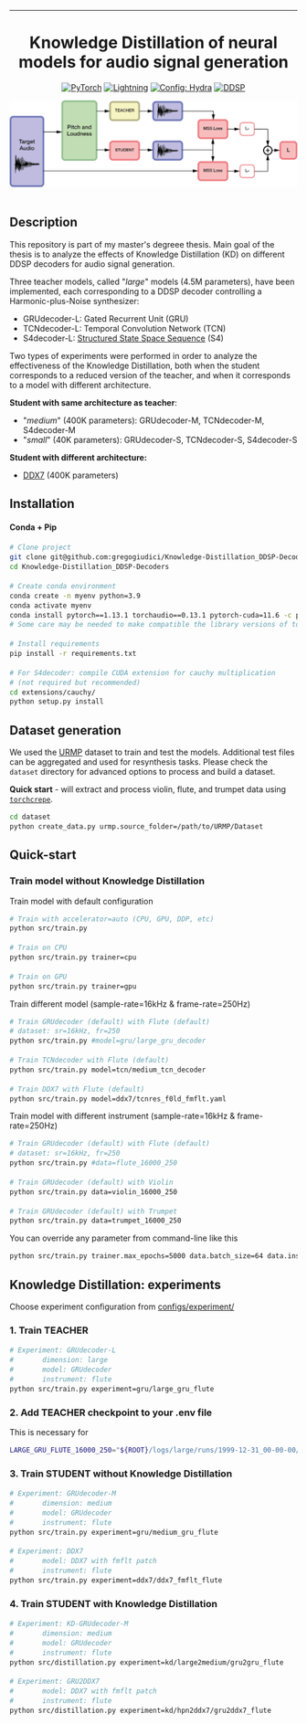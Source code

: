 
______________________________________________________________________

<div align="center">

# Knowledge Distillation of neural models for audio signal generation
<a href="https://pytorch.org/get-started/locally/"><img alt="PyTorch" src="https://img.shields.io/badge/PyTorch-ee4c2c?logo=pytorch&logoColor=white"></a>
<a href="https://pytorchlightning.ai/"><img alt="Lightning" src="https://img.shields.io/badge/-Lightning-792ee5?logo=pytorchlightning&logoColor=white"></a>
<a href="https://hydra.cc/"><img alt="Config: Hydra" src="https://img.shields.io/badge/Config-Hydra-89b8cd"></a>
<a href="https://magenta.tensorflow.org/ddsp"><img alt="DDSP" src="https://img.shields.io/badge/DDSP-Magenta-792ee5"></a>

<center>
<img src="img/distillation_graph.png"">
</center>
<br>

</div>

## Description
This repository is part of my master's degreee thesis.
Main goal of the thesis is to analyze the effects of Knowledge Distillation (KD) on different DDSP decoders for audio signal generation.

Three teacher models, called "*large*" models (4.5M parameters), have been implemented, each corresponding to a DDSP decoder controlling a Harmonic-plus-Noise synthesizer: 
- GRUdecoder-L: Gated Recurrent Unit (GRU)
- TCNdecoder-L: Temporal Convolution Network (TCN)
- S4decoder-L: [Structured State Space Sequence](https://github.com/HazyResearch/state-spaces/tree/main) (S4)

Two types of experiments were performed in order to analyze the effectiveness of the Knowledge Distillation, both when the student corresponds to a reduced version of the teacher, and when it corresponds to a model with different architecture.

**Student with same architecture as teacher**:
- "*medium*" (400K parameters): GRUdecoder-M, TCNdecoder-M, S4decoder-M
- "*small*" (40K parameters): GRUdecoder-S, TCNdecoder-S, S4decoder-S

**Student with different architecture:**
- [DDX7](https://github.com/fcaspe/ddx7/tree/main) (400K parameters)



## Installation

#### Conda + Pip

```bash
# Clone project
git clone git@github.com:gregogiudici/Knowledge-Distillation_DDSP-Decoders.git
cd Knowledge-Distillation_DDSP-Decoders

# Create conda environment
conda create -n myenv python=3.9
conda activate myenv
conda install pytorch==1.13.1 torchaudio==0.13.1 pytorch-cuda=11.6 -c pytorch -c nvidia
# Some care may be needed to make compatible the library versions of torch, torchaudio, etc

# Install requirements
pip install -r requirements.txt

# For S4decoder: compile CUDA extension for cauchy multiplication 
# (not required but recommended)
cd extensions/cauchy/ 
python setup.py install
```
## Dataset generation

We used the [URMP](https://labsites.rochester.edu/air/projects/URMP.html) dataset to train and test the models.
Additional test files can be aggregated and used for resynthesis tasks.
Please check the `dataset` directory for advanced options to process and build a dataset.

**Quick start** - will extract and process violin, flute, and trumpet data using [`torchcrepe`](https://github.com/maxrmorrison/torchcrepe).

```bash
cd dataset
python create_data.py urmp.source_folder=/path/to/URMP/Dataset
```

## Quick-start
### Train model without Knowledge Distillation

Train model with default configuration

```bash
# Train with accelerator=auto (CPU, GPU, DDP, etc)
python src/train.py

# Train on CPU
python src/train.py trainer=cpu

# Train on GPU
python src/train.py trainer=gpu
```
Train different model (sample-rate=16kHz & frame-rate=250Hz)
```bash
# Train GRUdecoder (default) with Flute (default)
# dataset: sr=16kHz, fr=250
python src/train.py #model=gru/large_gru_decoder

# Train TCNdecoder with Flute (default)
python src/train.py model=tcn/medium_tcn_decoder

# Train DDX7 with Flute (default)
python src/train.py model=ddx7/tcnres_f0ld_fmflt.yaml
```
Train model with different instrument (sample-rate=16kHz & frame-rate=250Hz)

```bash
# Train GRUdecoder (default) with Flute (default)
# dataset: sr=16kHz, fr=250
python src/train.py #data=flute_16000_250

# Train GRUdecoder (default) with Violin
python src/train.py data=violin_16000_250 

# Train GRUdecoder (default) with Trumpet
python src/train.py data=trumpet_16000_250
```

You can override any parameter from command-line like this

```bash
python src/train.py trainer.max_epochs=5000 data.batch_size=64 data.instrument=violin_16000_250 
```

## Knowledge Distillation: experiments
Choose experiment configuration from [configs/experiment/](configs/experiment/)

### 1. Train TEACHER 

```bash
# Experiment: GRUdecoder-L
#       dimension: large
#       model: GRUdecoder
#       instrument: flute
python src/train.py experiment=gru/large_gru_flute
```
### 2. Add TEACHER checkpoint to your .env file
This is necessary for
```bash
LARGE_GRU_FLUTE_16000_250="${ROOT}/logs/large/runs/1999-12-31_00-00-00/epoch_000.ckpt"

```

### 3. Train STUDENT without Knowledge Distillation
```bash
# Experiment: GRUdecoder-M
#       dimension: medium
#       model: GRUdecoder
#       instrument: flute
python src/train.py experiment=gru/medium_gru_flute

# Experiment: DDX7
#       model: DDX7 with fmflt patch
#       instrument: flute
python src/train.py experiment=ddx7/ddx7_fmflt_flute
```
### 4. Train STUDENT with Knowledge Distillation
```bash
# Experiment: KD-GRUdecoder-M
#       dimension: medium
#       model: GRUdecoder
#       instrument: flute
python src/distillation.py experiment=kd/large2medium/gru2gru_flute

# Experiment: GRU2DDX7
#       model: DDX7 with fmflt patch
#       instrument: flute
python src/distillation.py experiment=kd/hpn2ddx7/gru2ddx7_flute
```